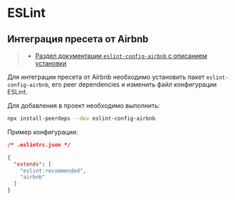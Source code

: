 # ESLint

## Интеграция пресета от Airbnb

> - [Раздел документации `eslint-config-airbnb` с описанием установки](https://github.com/airbnb/javascript/tree/master/packages/eslint-config-airbnb#eslint-config-airbnb-1)

Для интеграции пресета от Airbnb необходимо установить пакет `eslint-config-airbnb`, его peer dependencies и изменить файл конфигурации ESLint.

Для добавления в проект необходимо выполнить:

```sh
npx install-peerdeps --dev eslint-config-airbnb
```

Пример конфигурации:

```json
/* .eslintrc.json */

{
  "extends": [
    "eslint:recommended",
    "airbnb"
  ]
}
```
